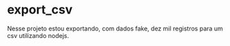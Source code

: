 # export_csv

Nesse projeto estou exportando, com dados fake, dez mil registros para um csv utilizando nodejs. 

